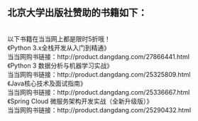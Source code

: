 ## 北京大学出版社赞助的书籍如下：

<br>
以下书籍在当当网上都是限时5折哦！
<br>
《Python 3.x全栈开发从入门到精通》  <br>
当当网购书链接：http://product.dangdang.com/27866441.html

<br>
《Python 3 数据分析与机器学习实战》  <br>
当当网购书链接：http://product.dangdang.com/25325809.html

<br>
《Java核心技术及面试指南》  <br>
当当网购书链接：http://product.dangdang.com/25336667.html
<br>
《Spring Cloud 微服务架构开发实战（全新升级版）》  <br>
当当网购书链接：http://product.dangdang.com/25290432.html


